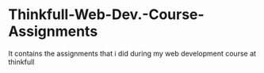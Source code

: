 # Thinkfull-Web-Dev.-Course-Assignments
It contains the assignments that i did during my web development course at thinkfull
